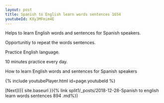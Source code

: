 ```yaml
---
layout: post
title: Spanish to English learn words sentences 1654 
youtubeId: KXy3MFmim4E
---
```

 
 
Helps to learn English words and sentences for Spanish speakers.

Opportunitiy to repeat the words sentences. 

Practice English language. 
 
10 minutes practice every day. 
 
How to learn English words and sentences for Spanish speakers 
 
{% include youtubePlayer.html id=page.youtubeId %}
 
 
[Next]({{ site.baseurl }}{% link  split1/_posts/2018-12-28-Spanish to english learn words sentences 894 .md%})
 

